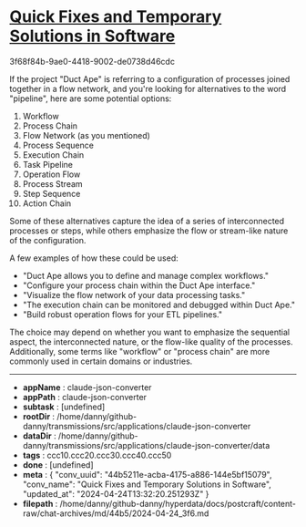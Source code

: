 # [Quick Fixes and Temporary Solutions in Software](https://claude.ai/chat/44b5211e-acba-4175-a886-144e5bf15079)

3f68f84b-9ae0-4418-9002-de0738d46cdc

 If the project "Duct Ape" is referring to a configuration of processes joined together in a flow network, and you're looking for alternatives to the word "pipeline", here are some potential options:

1. Workflow
2. Process Chain
3. Flow Network (as you mentioned)
4. Process Sequence
5. Execution Chain
6. Task Pipeline
7. Operation Flow
8. Process Stream
9. Step Sequence
10. Action Chain

Some of these alternatives capture the idea of a series of interconnected processes or steps, while others emphasize the flow or stream-like nature of the configuration.

A few examples of how these could be used:

- "Duct Ape allows you to define and manage complex workflows."
- "Configure your process chain within the Duct Ape interface."
- "Visualize the flow network of your data processing tasks."
- "The execution chain can be monitored and debugged within Duct Ape."
- "Build robust operation flows for your ETL pipelines."

The choice may depend on whether you want to emphasize the sequential aspect, the interconnected nature, or the flow-like quality of the processes. Additionally, some terms like "workflow" or "process chain" are more commonly used in certain domains or industries.

---

* **appName** : claude-json-converter
* **appPath** : claude-json-converter
* **subtask** : [undefined]
* **rootDir** : /home/danny/github-danny/transmissions/src/applications/claude-json-converter
* **dataDir** : /home/danny/github-danny/transmissions/src/applications/claude-json-converter/data
* **tags** : ccc10.ccc20.ccc30.ccc40.ccc50
* **done** : [undefined]
* **meta** : {
  "conv_uuid": "44b5211e-acba-4175-a886-144e5bf15079",
  "conv_name": "Quick Fixes and Temporary Solutions in Software",
  "updated_at": "2024-04-24T13:32:20.251293Z"
}
* **filepath** : /home/danny/github-danny/hyperdata/docs/postcraft/content-raw/chat-archives/md/44b5/2024-04-24_3f6.md